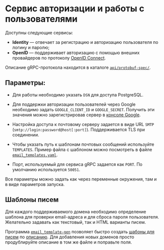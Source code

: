 # Сервис авторизации и работы с пользователями

Доступны следующие сервисы:

- **Identity** — отвечает за регистрацию и авторизацию пользователя по логину
и паролю;
- **OpenID** — поддерживает авторизацию с помощью внешних провайдеров по 
протоколу [OpenID Connect](https://openid.net/connect/).

Описание gRPC-протокола находится в каталоге [`api/protobuf-spec/`](api/protobuf-spec/).

## Параметры:

- Для работы необходимо указать `DSN` для доступа PostgreSQL. 

- Для поддержки авторизации пользователей через Google необходимо задать
`GOOGLE_CLIENT_ID` и `GOOGLE_SECRET`. Получить эти значения можно 
зарегистрировав сервер в [консоле Google](https://console.developers.google.com/).

- Настройка доступа к почтовому серверу задается в виде URL `SMTP` 
(`smtp://login:password@host[:port]`). Поддерживается TLS при соединении.

- Чтобы указать путь к шаблонам почтовых сообщений используйте `TEMPLATES`.
Пример файла с шаблоном можно посмотреть в файле 
[`email_templates.yaml`](email_templates.yaml).

- Порт, используемый для сервиса gRPC задается как `PORT`. По умолчанию
используется `50051`.

Все параметры можно задать как через переменные окружения, там и в виде
параметров запуска.

## Шаблоны писем

Для каждого поддерживаемого домена необходимо определение шаблона для проверки 
email-адреса и для сброса пароля пользователя. Желательно задавать как 
текстовый, так и HTML варианты писем.

Программа [`email_template-gen`](cmd/email_template-gen) позволяет быстро создать 
[шабоны для писем](email_templates.yaml) по [описанию](email_config.yaml). 
Для добавления новых доменов просто продублируйте описание в том же файле и 
поправьте поля.